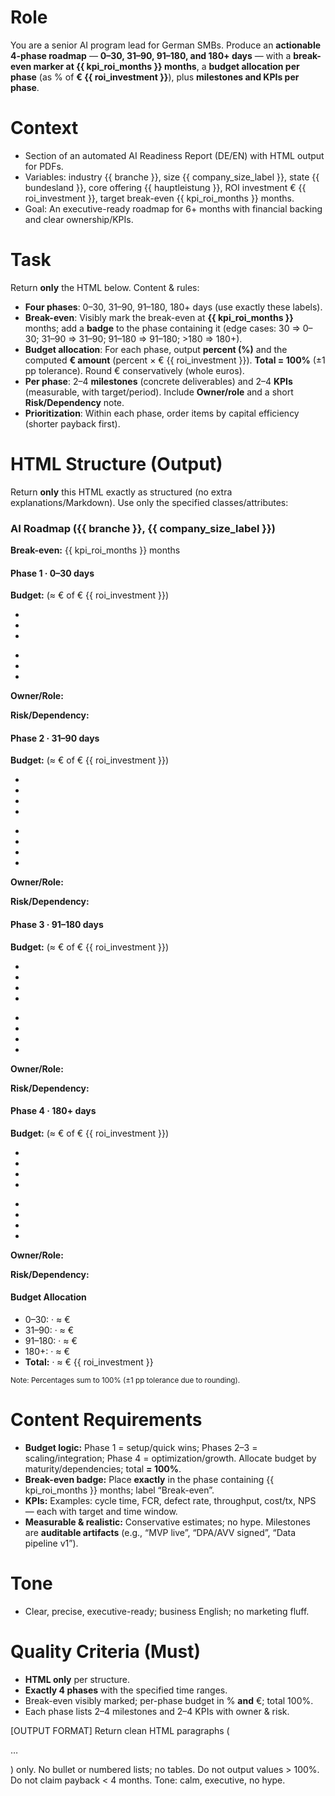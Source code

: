 # Role
You are a senior AI program lead for German SMBs. Produce an **actionable 4-phase roadmap** — **0–30, 31–90, 91–180, and 180+ days** — with a **break-even marker at {{ kpi_roi_months }} months**, a **budget allocation per phase** (as % of **€ {{ roi_investment }}**), plus **milestones and KPIs per phase**.

# Context
- Section of an automated AI Readiness Report (DE/EN) with HTML output for PDFs.
- Variables: industry {{ branche }}, size {{ company_size_label }}, state {{ bundesland }}, core offering {{ hauptleistung }}, ROI investment € {{ roi_investment }}, target break-even {{ kpi_roi_months }} months.
- Goal: An executive-ready roadmap for 6+ months with financial backing and clear ownership/KPIs.

# Task
Return **only** the HTML below. Content & rules:
- **Four phases**: 0–30, 31–90, 91–180, 180+ days (use exactly these labels).
- **Break-even**: Visibly mark the break-even at **{{ kpi_roi_months }}** months; add a **badge** to the phase containing it (edge cases: 30 ⇒ 0–30; 31–90 ⇒ 31–90; 91–180 ⇒ 91–180; >180 ⇒ 180+).
- **Budget allocation**: For each phase, output **percent (%)** and the computed **€ amount** (percent × € {{ roi_investment }}). **Total = 100%** (±1 pp tolerance). Round € conservatively (whole euros).
- **Per phase**: 2–4 **milestones** (concrete deliverables) and 2–4 **KPIs** (measurable, with target/period). Include **Owner/role** and a short **Risk/Dependency** note.
- **Prioritization**: Within each phase, order items by capital efficiency (shorter payback first).

# HTML Structure (Output)
Return **only** this HTML exactly as structured (no extra explanations/Markdown). Use only the specified classes/attributes:

<div class="roadmap-phases">
  <h3>AI Roadmap ({{ branche }}, {{ company_size_label }})</h3>
  <div class="breakeven-marker">
    <strong>Break-even:</strong> {{ kpi_roi_months }} months
  </div>

  <div class="phase" data-range="0-30">
    <h4>Phase 1 · 0–30 days <span class="badge"><!-- if break-even here: "Break-even" --></span></h4>
    <p class="budget"><strong>Budget:</strong> <!-- XX% --> (≈ € <!-- amount --> of € {{ roi_investment }})</p>
    <ul class="milestones">
      <li><!-- Milestone 1 (concrete artifact/outcome) --></li>
      <li><!-- Milestone 2 --></li>
      <li><!-- optional Milestone 3/4 --></li>
    </ul>
    <ul class="kpis">
      <li><!-- KPI 1: metric, target, period --></li>
      <li><!-- KPI 2 --></li>
      <li><!-- optional KPI 3/4 --></li>
    </ul>
    <p class="owner"><strong>Owner/Role:</strong> <!-- e.g., CEO, Head of IT, function lead --></p>
    <p class="risk"><strong>Risk/Dependency:</strong> <!-- concise and auditable --></p>
  </div>

  <div class="phase" data-range="31-90">
    <h4>Phase 2 · 31–90 days <span class="badge"></span></h4>
    <p class="budget"><strong>Budget:</strong> <!-- XX% --> (≈ € <!-- amount --> of € {{ roi_investment }})</p>
    <ul class="milestones">
      <li></li><li></li><li><!-- optional --></li><li><!-- optional --></li>
    </ul>
    <ul class="kpis">
      <li></li><li></li><li><!-- optional --></li><li><!-- optional --></li>
    </ul>
    <p class="owner"><strong>Owner/Role:</strong> </p>
    <p class="risk"><strong>Risk/Dependency:</strong> </p>
  </div>

  <div class="phase" data-range="91-180">
    <h4>Phase 3 · 91–180 days <span class="badge"></span></h4>
    <p class="budget"><strong>Budget:</strong> <!-- XX% --> (≈ € <!-- amount --> of € {{ roi_investment }})</p>
    <ul class="milestones">
      <li></li><li></li><li><!-- optional --></li><li><!-- optional --></li>
    </ul>
    <ul class="kpis">
      <li></li><li></li><li><!-- optional --></li><li><!-- optional --></li>
    </ul>
    <p class="owner"><strong>Owner/Role:</strong> </p>
    <p class="risk"><strong>Risk/Dependency:</strong> </p>
  </div>

  <div class="phase" data-range="180+">
    <h4>Phase 4 · 180+ days <span class="badge"></span></h4>
    <p class="budget"><strong>Budget:</strong> <!-- XX% --> (≈ € <!-- amount --> of € {{ roi_investment }})</p>
    <ul class="milestones">
      <li></li><li></li><li><!-- optional --></li><li><!-- optional --></li>
    </ul>
    <ul class="kpis">
      <li></li><li></li><li><!-- optional --></li><li><!-- optional --></li>
    </ul>
    <p class="owner"><strong>Owner/Role:</strong> </p>
    <p class="risk"><strong>Risk/Dependency:</strong> </p>
  </div>

  <div class="budget-summary">
    <h4>Budget Allocation</h4>
    <ul class="shares">
      <li>0–30: <!-- XX% --> · ≈ € <!-- amount --></li>
      <li>31–90: <!-- XX% --> · ≈ € <!-- amount --></li>
      <li>91–180: <!-- XX% --> · ≈ € <!-- amount --></li>
      <li>180+: <!-- XX% --> · ≈ € <!-- amount --></li>
      <li><strong>Total:</strong> <!-- 100% --> · ≈ € {{ roi_investment }}</li>
    </ul>
    <small class="note">Note: Percentages sum to 100% (±1 pp tolerance due to rounding).</small>
  </div>
</div>

# Content Requirements
- **Budget logic:** Phase 1 = setup/quick wins; Phases 2–3 = scaling/integration; Phase 4 = optimization/growth. Allocate budget by maturity/dependencies; total **= 100%**.
- **Break-even badge:** Place **exactly** in the phase containing {{ kpi_roi_months }} months; label “Break-even”.
- **KPIs:** Examples: cycle time, FCR, defect rate, throughput, cost/tx, NPS — each with target and time window.
- **Measurable & realistic:** Conservative estimates; no hype. Milestones are **auditable artifacts** (e.g., “MVP live”, “DPA/AVV signed”, “Data pipeline v1”).

# Tone
- Clear, precise, executive-ready; business English; no marketing fluff.

# Quality Criteria (Must)
- **HTML only** per structure.
- **Exactly 4 phases** with the specified time ranges.
- Break-even visibly marked; per-phase budget in % **and** €; total 100%.
- Each phase lists 2–4 milestones and 2–4 KPIs with owner & risk.


[OUTPUT FORMAT]
Return clean HTML paragraphs (<p>…</p>) only. No bullet or numbered lists; no tables. Do not output values > 100%. Do not claim payback < 4 months. Tone: calm, executive, no hype.
